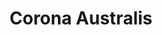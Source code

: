 ---
title: "Corona Australis"
hashtag: "corona-australis"
borders:
  - Ara
  - Sagittarius
  - Scorpius
  - Telescopium
tags:
  - Constellation
---
